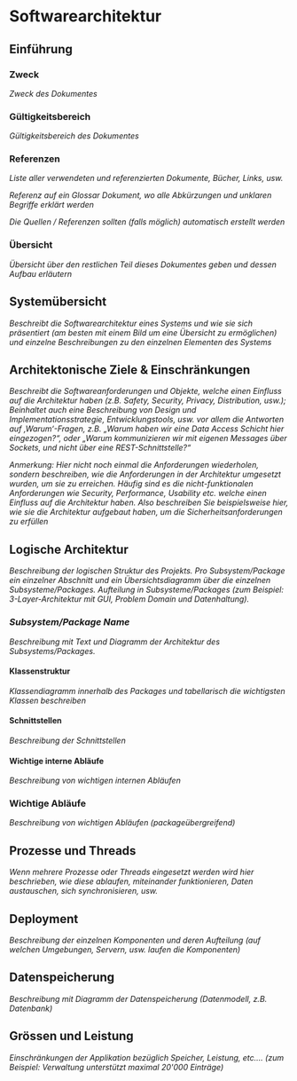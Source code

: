 # Softwarearchitektur

## Einführung
    
### Zweck

*Zweck des Dokumentes*

### Gültigkeitsbereich

*Gültigkeitsbereich des Dokumentes*

### Referenzen

*Liste aller verwendeten und referenzierten Dokumente, Bücher, Links, usw.*

*Referenz auf ein Glossar Dokument, wo alle Abkürzungen und unklaren Begriffe erklärt werden*

*Die Quellen / Referenzen sollten (falls möglich) automatisch erstellt werden*

### Übersicht

*Übersicht über den restlichen Teil dieses Dokumentes geben und dessen Aufbau erläutern*

## Systemübersicht

*Beschreibt die Softwarearchitektur eines Systems und wie sie sich präsentiert (am besten mit einem Bild um eine Übersicht zu ermöglichen) und einzelne Beschreibungen zu den einzelnen Elementen des Systems*

## Architektonische Ziele & Einschränkungen

*Beschreibt die Softwareanforderungen und Objekte, welche einen Einfluss auf die Architektur haben (z.B. Safety, Security, Privacy, Distribution, usw.); Beinhaltet auch eine Beschreibung von Design und Implementationsstrategie, Entwicklungstools, usw. vor allem die Antworten auf ‚Warum‘-Fragen, z.B. „Warum haben wir eine Data Access Schicht hier eingezogen?“, oder „Warum kommunizieren wir mit eigenen Messages über Sockets, und nicht über eine REST-Schnittstelle?“*

*Anmerkung: Hier nicht noch einmal die Anforderungen wiederholen, sondern beschreiben, wie die Anforderungen in der Architektur umgesetzt wurden, um sie zu erreichen. Häufig sind es die nicht-funktionalen Anforderungen wie Security, Performance, Usability etc. welche einen Einfluss auf die Architektur haben. Also beschreiben Sie beispielsweise hier, wie sie die Architektur aufgebaut haben, um die Sicherheitsanforderungen zu erfüllen*

## Logische Architektur

*Beschreibung der logischen Struktur des Projekts. Pro Subsystem/Package ein einzelner Abschnitt und ein Übersichtsdiagramm über die einzelnen Subsysteme/Packages. Aufteilung in Subsysteme/Packages (zum Beispiel: 3-Layer-Architektur mit GUI, Problem Domain und Datenhaltung).*

### *Subsystem/Package Name*

*Beschreibung mit Text und Diagramm der Architektur des Subsystems/Packages.*

#### Klassenstruktur

*Klassendiagramm innerhalb des Packages und tabellarisch die wichtigsten Klassen beschreiben*

#### Schnittstellen

*Beschreibung der Schnittstellen*

#### Wichtige interne Abläufe

*Beschreibung von wichtigen internen Abläufen*

### Wichtige Abläufe

*Beschreibung von wichtigen Abläufen (packageübergreifend)*

## Prozesse und Threads

*Wenn mehrere Prozesse oder Threads eingesetzt werden wird hier beschrieben, wie diese ablaufen, miteinander funktionieren, Daten austauschen, sich synchronisieren, usw.*

## Deployment

*Beschreibung der einzelnen Komponenten und deren Aufteilung (auf welchen Umgebungen, Servern, usw. laufen die Komponenten)*

## Datenspeicherung

*Beschreibung mit Diagramm der Datenspeicherung (Datenmodell, z.B. Datenbank)*

## Grössen und Leistung

*Einschränkungen der Applikation bezüglich Speicher, Leistung, etc.… (zum Beispiel: Verwaltung unterstützt maximal 20'000 Einträge)*
